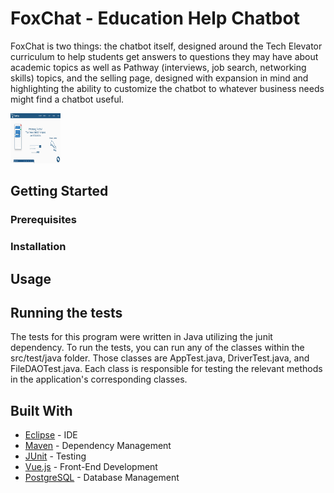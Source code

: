 # FoxChat - Education Help Chatbot

FoxChat is two things: the chatbot itself, designed around the Tech Elevator curriculum to help students get answers to questions they may have about academic topics as well as Pathway (interviews, job search, networking skills) topics, and the selling page, designed with expansion in mind and highlighting the ability to customize the chatbot to whatever business needs might find a chatbot useful. 

<img src="Images/FoxChat Landing Page.png" alt="Landing Page" width="80" height="80">

## Getting Started



### Prerequisites


### Installation

## Usage


## Running the tests

The tests for this program were written in Java utilizing the junit dependency. To run the tests, you can run any of the classes within the src/test/java folder. Those classes are AppTest.java, DriverTest.java, and FileDAOTest.java. Each class is responsible for testing the relevant methods in the application's corresponding classes. 



## Built With
* [Eclipse](https://www.eclipse.org/) - IDE
* [Maven](https://maven.apache.org/) - Dependency Management
* [JUnit](https://junit.org/) - Testing
* [Vue.js](https://vuejs.org/) - Front-End Development
* [PostgreSQL](https://www.postgresql.org/) - Database Management



